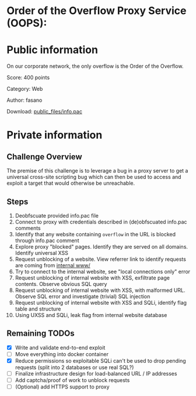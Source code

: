 Order of the Overflow Proxy Service (OOPS):
===

# Public information
On our corporate network, the only overflow is the Order of the Overflow.

Score: 400 points

Category: Web

Author: fasano

Download: [public_files/info.pac](public_files/info.pac)


# Private information
## Challenge Overview
The premise of this challenge is to leverage a bug in a proxy server to get a universal cross-site scripting bug which can then be used to access and exploit a target that would otherwise be unreachable.

## Steps
1. Deobfscuate provided info.pac file
2. Connect to proxy with credentials described in (de)obfscuated info.pac comments
3. Identify that any website containing `overflow` in the URL is blocked through info.pac comment
4. Explore proxy "blocked" pages. Identify they are served on all domains. Identify universal XSS
5. Request unblocking of a website. View referrer link to identify requests are coming from [internal www/](internal-www/)
6. Try to connect to the internal website, see "local connections only" error
7. Request unblocking of internal website with XSS, exfiltrate page contents. Observe obvious SQL query
8. Request unblocking of internal website with XSS, with malformed URL. Observe SQL error and investigate (trivial) SQL injection
9. Request unblocking of internal website with XSS and SQLi, identify flag table and structure
10. Using UXSS and SQLi, leak flag from internal website database


## Remaining TODOs
- [x] Write and validate end-to-end exploit
- [ ] Move everything into docker container
- [x] Reduce permissions so exploitable SQLi can't be used to drop pending requests (split into 2 databases or use real SQL?)
- [ ] Finalize infrastructure design for load-balanced URL / IP addresses
- [ ] Add captcha/proof of work to unblock requests
- [ ] (Optional) add HTTPS support to proxy

